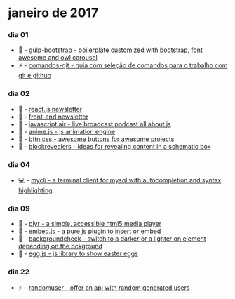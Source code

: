 # janeiro de 2017

### dia 01
- :beers: - [gulp-bootstrap - boilerplate customized with bootstrap, font awesome and owl carousel](https://github.com/theandersonn/gulp-bootstrap)
- :zap: - [comandos-git - guia com seleção de comandos para o trabalho com git e github](https://github.com/theandersonn/comandos-git)

### dia 02
- :beers: - [react.js newsletter](http://reactjsnewsletter.com/)
- :beers: - [front-end newsletter](http://frontendnewsletter.com/)
- :beers: - [javascript air - live broadcast podcast all about js](https://javascriptair.com/)
- :beers: - [anime.js - js animation engine](https://github.com/juliangarnier/anime)
- :beers: - [bttn.css - awesome buttons for awesome projects](https://github.com/ganapativs/bttn.css)
- :beers: - [blockrevealers - ideas for revealing content in a schematic box](https://github.com/codrops/BlockRevealers)

### dia 04
- :computer: - [mycli - a terminal client for mysql with autocompletion and syntax highlighting](https://github.com/dbcli/mycli)

### dia 09
- :beers: - [plyr - a simple, accessible html5 media player](https://plyr.io/)
- :beers: - [embed.js - a pure js plugin to insert or embed](http://riteshkr.com/embed.js/)
- :beers: - [backgroundcheck - switch to a darker or a lighter on element depending on the bckground](http://www.kennethcachia.com/background-check/)
- :beers: - [egg.js - js library to show easter eggs](http://thatmikeflynn.com/egg.js/)

### dia 22
- :zap: - [randomuser - offer an api with random generated users](https://randomuser.me/)
